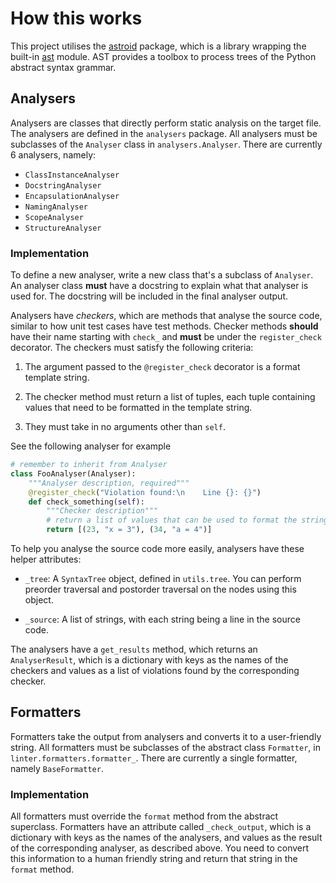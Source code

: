 # How this works
This project utilises the [astroid](http://pylint.pycqa.org/projects/astroid/en/latest/)
package, which is a library wrapping the built-in [ast](https://docs.python.org/3/library/ast.html)
module. AST provides a toolbox to process trees of the Python abstract syntax grammar.

## Analysers
Analysers are classes that directly perform static analysis on the target file. 
The analysers are defined in the `analysers` package. All analysers must be subclasses 
of the `Analyser` class in `analysers.Analyser`. There are currently 6 analysers, namely:
* `ClassInstanceAnalyser`
* `DocstringAnalyser`
* `EncapsulationAnalyser`
* `NamingAnalyser`
* `ScopeAnalyser`
* `StructureAnalyser`

### Implementation
To define a new analyser, write a new class that's a subclass of `Analyser`. An analyser
class **must** have a docstring to explain what that analyser is used for. The docstring
will be included in the final analyser output.

Analysers have *checkers*, which are methods that analyse the source code, similar to
how unit test cases have test methods. Checker methods **should** have their name
starting with `check_` and **must** be under the `register_check` decorator. The checkers
must satisfy the following criteria:

1. The argument passed to the `@register_check` decorator is a format template string.

2. The checker method must return a list of tuples, each tuple containing values that
    need to be formatted in the template string.
   
3. They must take in no arguments other than `self`.
   
See the following analyser for example
```python
# remember to inherit from Analyser
class FooAnalyser(Analyser): 
    """Analyser description, required"""
    @register_check("Violation found:\n    Line {}: {}")
    def check_something(self):
        """Checker description"""
        # return a list of values that can be used to format the string above
        return [(23, "x = 3"), (34, "a = 4")]
```

To help you analyse the source code more easily, analysers have these helper attributes:
* `_tree`: A `SyntaxTree` object, defined in `utils.tree`. You can perform preorder
    traversal and postorder traversal on the nodes using this object.
  
* `_source`: A list of strings, with each string being a line in the source code.

The analysers have a `get_results` method, which returns an `AnalyserResult`, which is
a dictionary with keys as the names of the checkers and values as a list of violations
found by the corresponding checker.

## Formatters
Formatters take the output from analysers and converts it to a user-friendly string.
All formatters must be subclasses of the abstract class `Formatter`, in 
`linter.formatters.formatter_`. There are currently a single formatter, 
namely `BaseFormatter`.

### Implementation
All formatters must override the `format` method from the abstract superclass.
Formatters have an attribute called `_check_output`, which is a dictionary with 
keys as the names of the analysers, and values as the result of the corresponding
analyser, as described above. You need to convert this information to a human 
friendly string and return that string in the `format` method.

